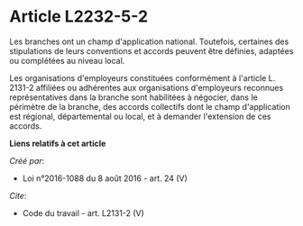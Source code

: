 # Article L2232-5-2

Les branches ont un champ d'application national. Toutefois, certaines des stipulations de leurs conventions et accords
peuvent être définies, adaptées ou complétées au niveau local. 

Les organisations d'employeurs constituées conformément à l'article L. 2131-2 affiliées ou adhérentes aux organisations
d'employeurs reconnues représentatives dans la branche sont habilitées à négocier, dans le périmètre de la branche, des
accords collectifs dont le champ d'application est régional, départemental ou local, et à demander l'extension de ces
accords.

**Liens relatifs à cet article**

_Créé par_:

  - Loi n°2016-1088 du 8 août 2016 - art. 24 (V)

_Cite_:

  - Code du travail - art. L2131-2 (V)

